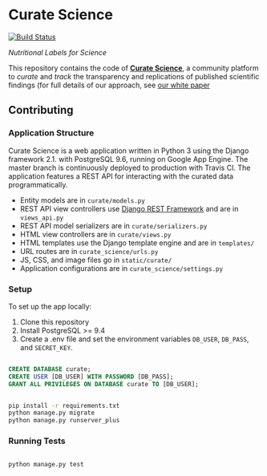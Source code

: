 Curate Science
==============
[![Build Status](https://travis-ci.org/ScienceCommons/curate_science.svg?branch=master)](https://travis-ci.org/ScienceCommons/curate_science)

*Nutritional Labels for Science*

This repository contains the code of **[Curate Science](http://CurateScience.org)**, a community  platform to _curate_ and _track_ the transparency and replications of published scientific findings (for full details of our approach, see [our white paper](https://osf.io/preprints/psyarxiv/uwmr8)


## Contributing

### Application Structure

Curate Science is a web application written in Python 3 using the Django framework 2.1. with PostgreSQL 9.6, running on Google App Engine. The master branch is continuously deployed to production with Travis CI. The application features a REST API for interacting with the curated data programmatically.

* Entity models are in `curate/models.py`
* REST API view controllers use [Django REST Framework](http://django-rest-framework.org/) and are in `views_api.py`
* REST API model serializers are in `curate/serializers.py`
* HTML view controllers are in `curate/views.py`
* HTML templates use the Django template engine and are in `templates/`
* URL routes are in `curate_science/urls.py`
* JS, CSS, and image files go in `static/curate/`
* Application configurations are in `curate_science/settings.py`

### Setup

To set up the app locally:

1. Clone this repository
2. Install PostgreSQL >= 9.4
3. Create a .env file and set the environment variables `DB_USER`, `DB_PASS`, and `SECRET_KEY`.

```sql

CREATE DATABASE curate;
CREATE USER [DB_USER] WITH PASSWORD [DB_PASS];
GRANT ALL PRIVILEGES ON DATABASE curate TO [DB_USER];

```

```bash

pip install -r requirements.txt
python manage.py migrate
python manage.py runserver_plus

```

### Running Tests

```bash

python manage.py test

```

